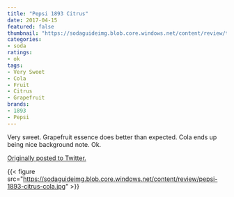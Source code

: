 ```yaml
---
title: "Pepsi 1893 Citrus"
date: 2017-04-15
featured: false
thumbnail: "https://sodaguideimg.blob.core.windows.net/content/review/thumbs/pepsi-1893-citrus-cola.jpg"
categories:
- soda
ratings:
- ok
tags:
- Very Sweet
- Cola
- Fruit
- Citrus
- Grapefruit
brands:
- 1893
- Pepsi
---
```


Very sweet. Grapefruit essence does better than expected. Cola ends up being nice background note. Ok.

[Originally posted to Twitter.](https://twitter.com/Cavorter/status/853375939832537088)

{{< figure src="https://sodaguideimg.blob.core.windows.net/content/review/pepsi-1893-citrus-cola.jpg" >}}
